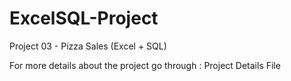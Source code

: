 # ExcelSQL-Project

Project 03 - Pizza Sales (Excel + SQL)


For more details about the project go through : Project Details File 
